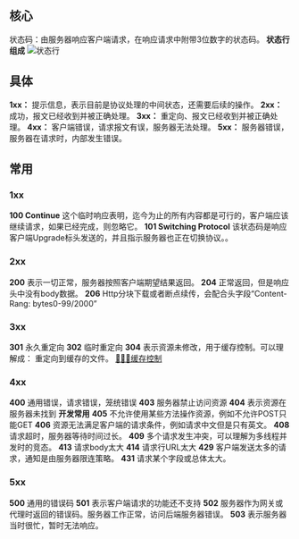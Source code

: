 ## 核心
状态码：由服务器响应客户端请求，在响应请求中附带3位数字的状态码。
**状态行组成**
![状态行](https://hzy-1301560453.cos.ap-shanghai.myqcloud.com/2020/pictures/20201021195407.png)

## 具体
**1xx：** 提示信息，表示目前是协议处理的中间状态，还需要后续的操作。
**2xx：** 成功，报文已经收到并被正确处理。
**3xx：** 重定向、报文已经收到并被正确处理。
**4xx：** 客户端错误，请求报文有误，服务器无法处理。
**5xx：** 服务器错误，服务器在请求时，内部发生错误。

## 常用
### 1xx
**100 Continue**
这个临时响应表明，迄今为止的所有内容都是可行的，客户端应该继续请求，如果已经完成，则忽略它。
**101 Switching Protocol**
该状态码是响应客户端Upgrade标头发送的，并且指示服务器也正在切换协议。。

### 2xx
**200**
表示一切正常，服务器按照客户端期望结果返回。
**204**
正常返回，但是响应头中没有body数据。
**206**
Http分块下载或者断点续传，会配合头字段“Content-Rang: bytes0-99/2000”

### 3xx
**301**
永久重定向
**302**
临时重定向
**304**
表示资源未修改，用于缓存控制。可以理解成： 重定向到缓存的文件。
[🚀🚀🚀缓存控制](./http缓存代理.md)

### 4xx
**400**
通用错误，请求错误，笼统错误
**403**
服务器禁止访问资源
**404**
表示资源在服务器未找到
**开发常用**
**405**
不允许使用某些方法操作资源，例如不允许POST只能GET
**406**
资源无法满足客户端的请求条件，例如请求中文但是只有英文。
**408**
请求超时，服务器等待时间过长。
**409**
多个请求发生冲突，可以理解为多线程并发时的竞态。
**413**
请求body太大
**414**
请求行URL太大
**429**
客户端发送太多的请求，通知是由服务器限连策略。
**431**
请求某个字段或总体太大。

### 5xx
**500**
通用的错误码
**501**
表示客户端请求的功能还不支持
**502**
服务器作为网关或代理时返回的错误码。服务器工作正常，访问后端服务器错误。
**503**
表示服务器当时很忙，暂时无法响应。